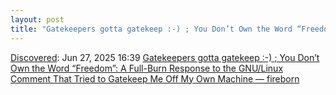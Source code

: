 ```yaml
---
layout: post
title: "Gatekeepers gotta gatekeep :-) ; You Don’t Own the Word “Freedom”: A Full-Burn Response to the GNU/Linux Comment That Tried to Gatekeep Me Off My Own Machine — fireborn"
---
```

[Discovered](http://rolandtanglao.com/2020/07/29/p1-blogthis-checkvist-list-links-to-blog/): Jun 27, 2025 16:39 [Gatekeepers gotta gatekeep :-) ; You Don’t Own the Word “Freedom”: A Full-Burn Response to the GNU/Linux Comment That Tried to Gatekeep Me Off My Own Machine — fireborn](https://fireborn.mataroa.blog/blog/you-dont-own-the-word-freedom-a-full-burn-response-to-the-gnulinux-comment-that-tried-to-gatekeep-me-off-my-own-machine/)
